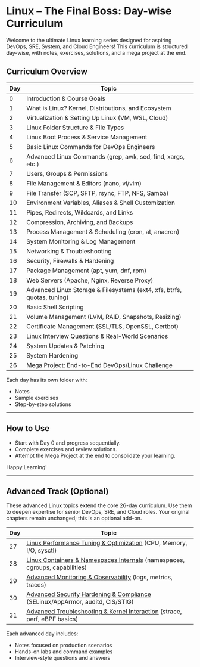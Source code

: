 # Linux – The Final Boss: Day-wise Curriculum

Welcome to the ultimate Linux learning series designed for aspiring DevOps, SRE, System, and Cloud Engineers! This curriculum is structured day-wise, with notes, exercises, solutions, and a mega project at the end.

## Curriculum Overview

| Day  | Topic                                                      |
|------|------------------------------------------------------------|
| 0    | Introduction & Course Goals                                |
| 1    | What is Linux? Kernel, Distributions, and Ecosystem        |
| 2    | Virtualization & Setting Up Linux (VM, WSL, Cloud)         |
| 3    | Linux Folder Structure & File Types                        |
| 4    | Linux Boot Process & Service Management                    |
| 5    | Basic Linux Commands for DevOps Engineers                  |
| 6    | Advanced Linux Commands (grep, awk, sed, find, xargs, etc.)|
| 7    | Users, Groups & Permissions                                |
| 8    | File Management & Editors (nano, vi/vim)                   |
| 9    | File Transfer (SCP, SFTP, rsync, FTP, NFS, Samba)          |
| 10   | Environment Variables, Aliases & Shell Customization       |
| 11   | Pipes, Redirects, Wildcards, and Links                     |
| 12   | Compression, Archiving, and Backups                        |
| 13   | Process Management & Scheduling (cron, at, anacron)        |
| 14   | System Monitoring & Log Management                         |
| 15   | Networking & Troubleshooting                               |
| 16   | Security, Firewalls & Hardening                            |
| 17   | Package Management (apt, yum, dnf, rpm)                    |
| 18   | Web Servers (Apache, Nginx, Reverse Proxy)                 |
| 19   | Advanced Linux Storage & Filesystems (ext4, xfs, btrfs, quotas, tuning) |
| 20   | Basic Shell Scripting                                      |
| 21   | Volume Management (LVM, RAID, Snapshots, Resizing)         |
| 22   | Certificate Management (SSL/TLS, OpenSSL, Certbot)         |
| 23   | Linux Interview Questions & Real-World Scenarios           |
| 24   | System Updates & Patching                                  |
| 25   | System Hardening                                           |
| 26   | Mega Project: End-to-End DevOps/Linux Challenge            |

Each day has its own folder with:
- Notes
- Sample exercises
- Step-by-step solutions

---

## How to Use
- Start with Day 0 and progress sequentially.
- Complete exercises and review solutions.
- Attempt the Mega Project at the end to consolidate your learning.

Happy Learning!

---

## Advanced Track (Optional)

These advanced Linux topics extend the core 26-day curriculum. Use them to deepen expertise for senior DevOps, SRE, and Cloud roles. Your original chapters remain unchanged; this is an optional add-on.

| Day  | Topic                                                      |
|------|------------------------------------------------------------|
| 27   | [Linux Performance Tuning & Optimization](Day_27/notes_and_exercises.md) (CPU, Memory, I/O, sysctl) |
| 28   | [Linux Containers & Namespaces Internals](Day_28/notes_and_exercises.md) (namespaces, cgroups, capabilities) |
| 29   | [Advanced Monitoring & Observability](Day_29/notes_and_exercises.md) (logs, metrics, traces) |
| 30   | [Advanced Security Hardening & Compliance](Day_30/notes_and_exercises.md) (SELinux/AppArmor, auditd, CIS/STIG) |
| 31   | [Advanced Troubleshooting & Kernel Interaction](Day_31/notes_and_exercises.md) (strace, perf, eBPF basics) |

Each advanced day includes:
- Notes focused on production scenarios
- Hands-on labs and command examples
- Interview-style questions and answers
